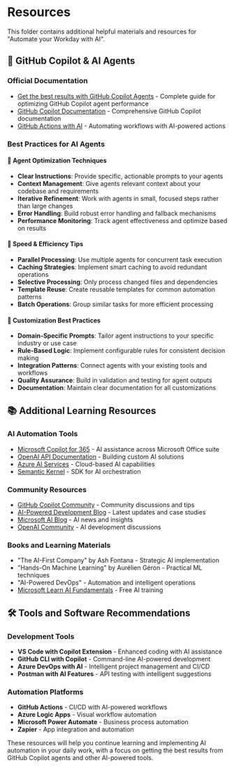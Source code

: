 # Resources

This folder contains additional helpful materials and resources for "Automate your Workday with AI".

## 🤖 GitHub Copilot & AI Agents

### Official Documentation
- [Get the best results with GitHub Copilot Agents](https://docs.github.com/en/enterprise-cloud@latest/copilot/tutorials/coding-agent/get-the-best-results) - Complete guide for optimizing GitHub Copilot agent performance
- [GitHub Copilot Documentation](https://docs.github.com/en/copilot) - Comprehensive GitHub Copilot documentation
- [GitHub Actions with AI](https://docs.github.com/en/actions) - Automating workflows with AI-powered actions

### Best Practices for AI Agents

#### 🎯 Agent Optimization Techniques
- **Clear Instructions**: Provide specific, actionable prompts to your agents
- **Context Management**: Give agents relevant context about your codebase and requirements
- **Iterative Refinement**: Work with agents in small, focused steps rather than large changes
- **Error Handling**: Build robust error handling and fallback mechanisms
- **Performance Monitoring**: Track agent effectiveness and optimize based on results

#### 🚀 Speed & Efficiency Tips
- **Parallel Processing**: Use multiple agents for concurrent task execution
- **Caching Strategies**: Implement smart caching to avoid redundant operations
- **Selective Processing**: Only process changed files and dependencies
- **Template Reuse**: Create reusable templates for common automation patterns
- **Batch Operations**: Group similar tasks for more efficient processing

#### 🔧 Customization Best Practices
- **Domain-Specific Prompts**: Tailor agent instructions to your specific industry or use case
- **Rule-Based Logic**: Implement configurable rules for consistent decision making
- **Integration Patterns**: Connect agents with your existing tools and workflows
- **Quality Assurance**: Build in validation and testing for agent outputs
- **Documentation**: Maintain clear documentation for all customizations

## 📚 Additional Learning Resources

### AI Automation Tools
- [Microsoft Copilot for 365](https://copilot.microsoft.com/) - AI assistance across Microsoft Office suite
- [OpenAI API Documentation](https://platform.openai.com/docs) - Building custom AI solutions
- [Azure AI Services](https://azure.microsoft.com/en-us/products/ai-services) - Cloud-based AI capabilities
- [Semantic Kernel](https://github.com/microsoft/semantic-kernel) - SDK for AI orchestration

### Community Resources
- [GitHub Copilot Community](https://github.com/community/community/discussions/categories/copilot) - Community discussions and tips
- [AI-Powered Development Blog](https://github.blog/category/ai-powered-development/) - Latest updates and case studies
- [Microsoft AI Blog](https://blogs.microsoft.com/ai/) - AI news and insights
- [OpenAI Community](https://community.openai.com/) - AI development discussions

### Books and Learning Materials
- "The AI-First Company" by Ash Fontana - Strategic AI implementation
- "Hands-On Machine Learning" by Aurélien Géron - Practical ML techniques
- "AI-Powered DevOps" - Automation and intelligent operations
- [Microsoft Learn AI Fundamentals](https://docs.microsoft.com/en-us/learn/paths/get-started-with-artificial-intelligence-on-azure/) - Free AI training

## 🛠️ Tools and Software Recommendations

### Development Tools
- **VS Code with Copilot Extension** - Enhanced coding with AI assistance
- **GitHub CLI with Copilot** - Command-line AI-powered development
- **Azure DevOps with AI** - Intelligent project management and CI/CD
- **Postman with AI Features** - API testing with intelligent suggestions

### Automation Platforms
- **GitHub Actions** - CI/CD with AI-powered workflows
- **Azure Logic Apps** - Visual workflow automation
- **Microsoft Power Automate** - Business process automation
- **Zapier** - App integration and automation

These resources will help you continue learning and implementing AI automation in your daily work, with a focus on getting the best results from GitHub Copilot agents and other AI-powered tools.